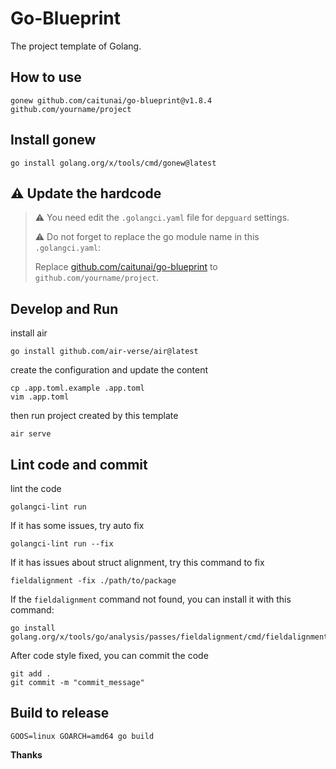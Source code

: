 # Go-Blueprint
The project template of Golang.

## How to use
```shell
gonew github.com/caitunai/go-blueprint@v1.8.4 github.com/yourname/project
```

## Install gonew
```shell
go install golang.org/x/tools/cmd/gonew@latest
```

## ⚠️ Update the hardcode
> ⚠️ You need edit the `.golangci.yaml` file for `depguard` settings.
>
> ⚠️ Do not forget to replace the go module name in this `.golangci.yaml`:
>
> Replace [github.com/caitunai/go-blueprint](https://github.com/caitunai/go-blueprint/blob/main/.golangci.yaml#L93) to `github.com/yourname/project`.

## Develop and Run
install air
```shell
go install github.com/air-verse/air@latest
```
create the configuration and update the content
```shell
cp .app.toml.example .app.toml
vim .app.toml
```
then run project created by this template
```shell
air serve
```

## Lint code and commit
lint the code
```shell
golangci-lint run
```

If it has some issues, try auto fix

```shell
golangci-lint run --fix
```

If it has issues about struct alignment, try this command to fix

```shell
fieldalignment -fix ./path/to/package
```

If the `fieldalignment` command not found, you can install it with this command:
```shell
go install golang.org/x/tools/go/analysis/passes/fieldalignment/cmd/fieldalignment@latest
```

After code style fixed, you can commit the code
```shell
git add .
git commit -m "commit_message"
```

## Build to release
```shell
GOOS=linux GOARCH=amd64 go build
```

**Thanks**
